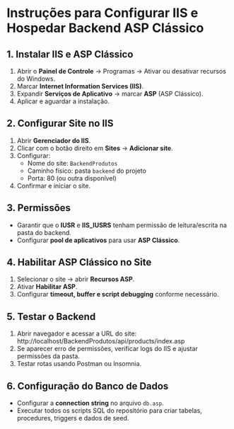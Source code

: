 
# Instruções para Configurar IIS e Hospedar Backend ASP Clássico

## 1. Instalar IIS e ASP Clássico

1. Abrir o **Painel de Controle** → Programas → Ativar ou desativar recursos do Windows.  
2. Marcar **Internet Information Services (IIS)**.  
3. Expandir **Serviços de Aplicativo** → marcar **ASP** (ASP Clássico).  
4. Aplicar e aguardar a instalação.  

## 2. Configurar Site no IIS

1. Abrir **Gerenciador do IIS**.  
2. Clicar com o botão direito em **Sites** → **Adicionar site**.  
3. Configurar:
   - Nome do site: `BackendProdutos`
   - Caminho físico: pasta `backend` do projeto
   - Porta: 80 (ou outra disponível)  
4. Confirmar e iniciar o site.  

## 3. Permissões

- Garantir que o **IUSR** e **IIS_IUSRS** tenham permissão de leitura/escrita na pasta do backend.  
- Configurar **pool de aplicativos** para usar **ASP Clássico**.

## 4. Habilitar ASP Clássico no Site

1. Selecionar o site → abrir **Recursos ASP**.  
2. Ativar **Habilitar ASP**.  
3. Configurar **timeout, buffer e script debugging** conforme necessário.  

## 5. Testar o Backend

1. Abrir navegador e acessar a URL do site:  
   http://localhost/BackendProdutos/api/products/index.asp
2. Se aparecer erro de permissões, verificar logs do IIS e ajustar permissões da pasta.  
3. Testar rotas usando Postman ou Insomnia.  

## 6. Configuração do Banco de Dados

- Configurar a **connection string** no arquivo `db.asp`.  
- Executar todos os scripts SQL do repositório para criar tabelas, procedures, triggers e dados de seed.
